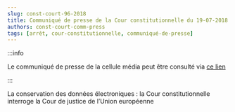 ```yaml
---   
slug: const-court-96-2018
title: Communiqué de presse de la Cour constitutionnelle du 19-07-2018
authors: const-court-comm-press
tags: [arrêt, cour-constitutionnelle, communiqué-de-presse]
---
```


:::info

Le communiqué de presse de la cellule média peut être consulté via [ce lien](https://www.const-court.be/public/f/2018/2018-096f-info.pdf) 

:::

La conservation des données électroniques : la Cour constitutionnelle interroge la Cour de justice de l’Union européenne

